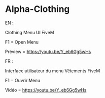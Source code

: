 # Alpha-Clothing

EN : 

Clothing Menu UI FiveM

F1 = Open Menu

Préview = https://youtu.be/Y_eb6Gg5wHs

FR :

Interface utilisateur du menu Vêtements FiveM

F1 = Ouvrir Menu

Vidéo = https://youtu.be/Y_eb6Gg5wHs
